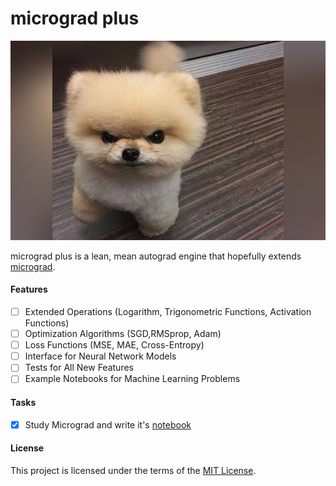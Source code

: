 # micrograd plus
![](/puppy/puppy.jpg)

micrograd plus is a lean, mean autograd engine that hopefully extends [micrograd](https://github.com/karpathy/micrograd).

#### Features
* [ ] Extended Operations (Logarithm, Trigonometric Functions, Activation Functions)
* [ ] Optimization Algorithms (SGD,RMSprop, Adam)
* [ ] Loss Functions (MSE, MAE, Cross-Entropy)
* [ ] Interface for Neural Network Models
* [ ] Tests for All New Features
* [ ] Example Notebooks for Machine Learning Problems

#### Tasks
* [x] Study Micrograd and write it's [notebook](micrograd/micrograd.ipynb)

#### License
This project is licensed under the terms of the [MIT License]().